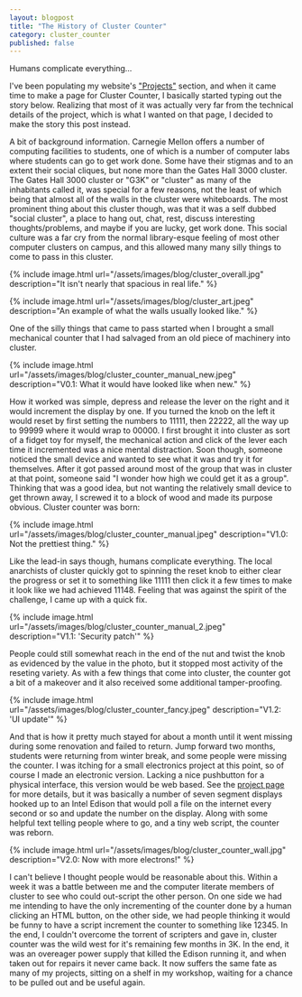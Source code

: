 ```yaml
---
layout: blogpost
title: "The History of Cluster Counter"
category: cluster_counter
published: false
---
```


Humans complicate everything...

I've been populating my website's ["Projects"](/projects) section, and when it came time to make a page for Cluster Counter, I basically started typing out the story below. Realizing that most of it was actually very far from the technical details of the project, which is what I wanted on that page, I decided to make the story this post instead. 

A bit of background information. Carnegie Mellon offers a number of computing facilities to students, one of which is a number of computer labs where students can go to get work done. Some have their stigmas and to an extent their social cliques, but none more than the Gates Hall 3000 cluster. The Gates Hall 3000 cluster or "G3K" or "cluster" as many of the inhabitants called it, was special for a few reasons, not the least of which being that almost all of the walls in the cluster were whiteboards. The most prominent thing about this cluster though, was that it was a self dubbed "social cluster", a place to hang out, chat, rest, discuss interesting thoughts/problems, and maybe if you are lucky, get work done. This social culture was a far cry from the normal library-esque feeling of most other computer clusters on campus, and this allowed many many silly things to come to pass in this cluster. 

{% include image.html url="/assets/images/blog/cluster_overall.jpg"
description="It isn't nearly that spacious in real life." %}

{% include image.html url="/assets/images/blog/cluster_art.jpeg"
description="An example of what the walls usually looked like." %}

One of the silly things that came to pass started when I brought a small mechanical counter that I had salvaged from an old piece of machinery into cluster. 

{% include image.html url="/assets/images/blog/cluster_counter_manual_new.jpeg"
description="V0.1: What it would have looked like when new." %}

How it worked was simple, depress and release the lever on the right and it would increment the display by one. If you turned the knob on the left it would reset by first setting the numbers to 11111, then 22222, all the way up to 99999 where it would wrap to 00000. I first brought it into cluster as sort of a fidget toy for myself, the mechanical action and click of the lever each time it incremented was a nice mental distraction. Soon though, someone noticed the small device and wanted to see what it was and try it for themselves. After it got passed around most of the group that was in cluster at that point, someone said "I wonder how high we could get it as a group". Thinking that was a good idea, but not wanting the relatively small device to get thrown away, I screwed it to a block of wood and made its purpose obvious. Cluster counter was born:

{% include image.html url="/assets/images/blog/cluster_counter_manual.jpeg"
description="V1.0: Not the prettiest thing." %} 

Like the lead-in says though, humans complicate everything. The local anarchists of cluster quickly got to spinning the reset knob to either clear the progress or set it to something like 11111 then click it a few times to make it look like we had achieved 11148. Feeling that was against the spirit of the challenge, I came up with a quick fix.

{% include image.html url="/assets/images/blog/cluster_counter_manual_2.jpeg"
description="V1.1: 'Security patch'" %} 

People could still somewhat reach in the end of the nut and twist the knob as evidenced by the value in the photo, but it stopped most activity of the reseting variety. As with a few things that come into cluster, the counter got a bit of a makeover and it also received some additional tamper-proofing.

{% include image.html url="/assets/images/blog/cluster_counter_fancy.jpeg"
description="V1.2: 'UI update'" %} 

And that is how it pretty much stayed for about a month until it went missing during some renovation and failed to return. Jump forward two months, students were returning from winter break, and some people were missing the counter. I was itching for a small electronics project at this point, so of course I made an electronic version. Lacking a nice pushbutton for a physical interface, this version would be web based. See the [project page](/projects/cluster_counter) for more details, but it was basically a number of seven segment displays hooked up to an Intel Edison that would poll a file on the internet every second or so and update the number on the display. Along with some helpful text telling people where to go, and a tiny web script, the counter was reborn.

{% include image.html url="/assets/images/blog/cluster_counter_wall.jpg"
description="V2.0: Now with more electrons!" %} 

I can't believe I thought people would be reasonable about this. Within a week it was a battle between me and the computer literate members of cluster to see who could out-script the other person. On one side we had me intending to have the only incrementing of the counter done by a human clicking an HTML button, on the other side, we had people thinking it would be funny to have a script increment the counter to something like 12345. In the end, I couldn't overcome the torrent of scripters and gave in, cluster counter was the wild west for it's remaining few months in 3K. In the end, it was an overeager power supply that killed the Edison running it, and when taken out for repairs it never came back. It now suffers the same fate as many of my projects, sitting on a shelf in my workshop, waiting for a chance to be pulled out and be useful again. 